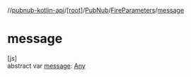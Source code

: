 //[pubnub-kotlin-api](../../../../index.md)/[[root]](../../index.md)/[PubNub](../index.md)/[FireParameters](index.md)/[message](message.md)

# message

[js]\
abstract var [message](message.md): [Any](https://kotlinlang.org/api/core/kotlin-stdlib/kotlin/-any/index.html)
